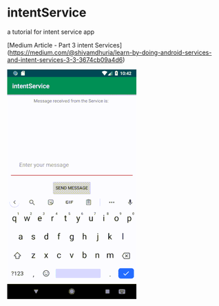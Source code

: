 # intentService
a tutorial for intent service app

[Medium Article - Part 3 intent Services]
(https://medium.com/@shivamdhuria/learn-by-doing-android-services-and-intent-services-3-3-3674cb09a4d6)


![demo](1_qJ4YC99c-eiy3d2zbragpA.gif)
